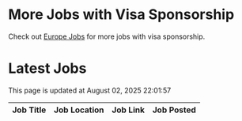# More Jobs with Visa Sponsorship

Check out [Europe Jobs](https://github.com/sureshparimi/europejobs#latest-jobs) for more jobs with visa sponsorship.

# Latest Jobs

This page is updated at August 02, 2025 22:01:57

| Job Title | Job Location | Job Link | Job Posted |
| --- | --- | --- | --- |
